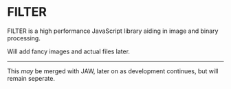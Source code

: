# FILTER
FILTER is a high performance JavaScript library aiding in image and binary processing.

Will add fancy images and actual files later.

---

This *may* be merged with JAW, later on as development continues, but will remain seperate.
